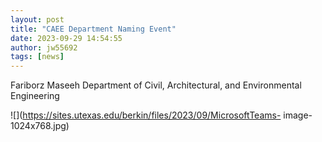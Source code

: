```yaml
---
layout: post
title: "CAEE Department Naming Event"
date: 2023-09-29 14:54:55
author: jw55692
tags: [news]
---
```


Fariborz Maseeh Department of Civil, Architectural, and Environmental
Engineering

![](https://sites.utexas.edu/berkin/files/2023/09/MicrosoftTeams-
image-1024x768.jpg)
